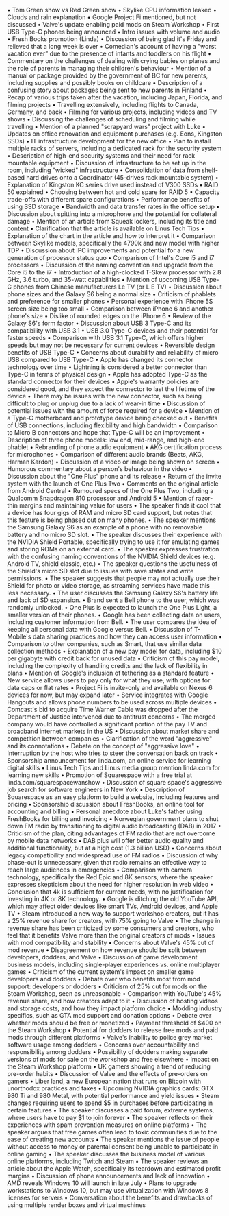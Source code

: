• Tom Green show vs Red Green show
• Skylike CPU information leaked
• Clouds and rain explanation
• Google Project Fi mentioned, but not discussed
• Valve's update enabling paid mods on Steam Workshop
• First USB Type-C phones being announced
• Intro issues with volume and audio
• Fresh Books promotion (Linda)
• Discussion of being glad it's Friday and relieved that a long week is over
• Comedian's account of having a "worst vacation ever" due to the presence of infants and toddlers on his flight
• Commentary on the challenges of dealing with crying babies on planes and the role of parents in managing their children's behaviour
• Mention of a manual or package provided by the government of BC for new parents, including supplies and possibly books on childcare
• Description of a confusing story about packages being sent to new parents in Finland
• Recap of various trips taken after the vacation, including Japan, Florida, and filming projects
• Travelling extensively, including flights to Canada, Germany, and back
• Filming for various projects, including videos and TV shows
• Discussing the challenges of scheduling and filming while travelling
• Mention of a planned "scrapyard wars" project with Luke
• Updates on office renovation and equipment purchases (e.g. Eons, Kingston SSDs)
• IT infrastructure development for the new office
• Plan to install multiple racks of servers, including a dedicated rack for the security system
• Description of high-end security systems and their need for rack mountable equipment
• Discussion of infrastructure to be set up in the room, including "wicked" infrastructure
• Consolidation of data from shelf-based hard drives onto a Coordinator (45-drives rack mountable system)
• Explanation of Kingston KC series drive used instead of V300 SSDs
• RAID 50 explained
• Choosing between hot and cold spare for RAID 5
• Capacity trade-offs with different spare configurations
• Performance benefits of using SSD storage
• Bandwidth and data transfer rates in the office setup
• Discussion about spitting into a microphone and the potential for collateral damage
• Mention of an article from Squeak lockers, including its title and content
• Clarification that the article is available on Linus Tech Tips
• Explanation of the chart in the article and how to interpret it
• Comparison between Skylike models, specifically the 4790k and new model with higher TDP
• Discussion about IPC improvements and potential for a new generation of processor status quo
• Comparison of Intel's Core i5 and i7 processors
• Discussion of the naming convention and upgrade from the Core i5 to the i7
• Introduction of a high-clocked T-Skew processor with 2.8 GHz, 3.6 turbo, and 35-watt capabilities
• Mention of upcoming USB Type-C phones from Chinese manufacturers Le TV (or L E TV)
• Discussion about phone sizes and the Galaxy S6 being a normal size
• Criticism of phablets and preference for smaller phones
• Personal experience with iPhone 5S screen size being too small
• Comparison between iPhone 6 and another phone's size
• Dislike of rounded edges on the iPhone 6
• Review of the Galaxy S6's form factor
• Discussion about USB 3 Type-C and its compatibility with USB 3.1
• USB 3.0 Type-C devices and their potential for faster speeds
• Comparison with USB 3.1 Type-C, which offers higher speeds but may not be necessary for current devices
• Reversible design benefits of USB Type-C
• Concerns about durability and reliability of micro USB compared to USB Type-C
• Apple has changed its connector technology over time
• Lightning is considered a better connector than Type-C in terms of physical design
• Apple has adopted Type-C as the standard connector for their devices
• Apple's warranty policies are considered good, and they expect the connector to last the lifetime of the device
• There may be issues with the new connector, such as being difficult to plug or unplug due to a lack of wear-in time
• Discussion of potential issues with the amount of force required for a device
• Mention of a Type-C motherboard and prototype device being checked out
• Benefits of USB connections, including flexibility and high bandwidth
• Comparison to Micro B connectors and hope that Type-C will be an improvement
• Description of three phone models: low end, mid-range, and high-end phablet
• Rebranding of phone audio equipment
• AKG certification process for microphones
• Comparison of different audio brands (Beats, AKG, Harman Kardon)
• Discussion of a video or image being shown on screen
• Humorous commentary about a person's behaviour in the video
• Discussion about the "One Plus" phone and its release
• Return of the invite system with the launch of One Plus Two
• Comments on the original article from Android Central
• Rumoured specs of the One Plus Two, including a Qualcomm Snapdragon 810 processor and Android 5
• Mention of razor-thin margins and maintaining value for users
• The speaker finds it cool that a device has four gigs of RAM and micro SD card support, but notes that this feature is being phased out on many phones.
• The speaker mentions the Samsung Galaxy S6 as an example of a phone with no removable battery and no micro SD slot.
• The speaker discusses their experience with the NVIDIA Shield Portable, specifically trying to use it for emulating games and storing ROMs on an external card.
• The speaker expresses frustration with the confusing naming conventions of the NVIDIA Shield devices (e.g. Android TV, shield classic, etc.)
• The speaker questions the usefulness of the Shield's micro SD slot due to issues with save states and write permissions.
• The speaker suggests that people may not actually use their Shield for photo or video storage, as streaming services have made this less necessary.
• The user discusses the Samsung Galaxy S6's battery life and lack of SD expansion.
• Brand sent a Bell phone to the user, which was randomly unlocked.
• One Plus is expected to launch the One Plus Light, a smaller version of their phones.
• Google has been collecting data on users, including customer information from Bell.
• The user compares the idea of keeping all personal data with Google versus Bell.
• Discussion of T-Mobile's data sharing practices and how they can access user information
• Comparison to other companies, such as Smart, that use similar data collection methods
• Explanation of a new pay model for data, including $10 per gigabyte with credit back for unused data
• Criticism of this pay model, including the complexity of handling credits and the lack of flexibility in plans
• Mention of Google's inclusion of tethering as a standard feature
• New service allows users to pay only for what they use, with options for data caps or flat rates
• Project Fi is invite-only and available on Nexus 6 devices for now, but may expand later
• Service integrates with Google Hangouts and allows phone numbers to be used across multiple devices
• Comcast's bid to acquire Time Warner Cable was dropped after the Department of Justice intervened due to antitrust concerns
• The merged company would have controlled a significant portion of the pay TV and broadband internet markets in the US
• Discussion about market share and competition between companies
• Clarification of the word "aggressive" and its connotations
• Debate on the concept of "aggressive love"
• Interruption by the host who tries to steer the conversation back on track
• Sponsorship announcement for linda.com, an online service for learning digital skills
• Linus Tech Tips and Linus media group mention linda.com for learning new skills
• Promotion of Squarespace with a free trial at linda.com/squarespacewanshow
• Discussion of square space's aggressive job search for software engineers in New York
• Description of Squarespace as an easy platform to build a website, including features and pricing
• Sponsorship discussion about FreshBooks, an online tool for accounting and billing
• Personal anecdote about Luke's father using FreshBooks for billing and invoicing
• Norwegian government plans to shut down FM radio by transitioning to digital audio broadcasting (DAB) in 2017
• Criticism of the plan, citing advantages of FM radio that are not overcome by mobile data networks
• DAB plus will offer better audio quality and additional functionality, but at a high cost (1.3 billion USD)
• Concerns about legacy compatibility and widespread use of FM radios
• Discussion of why phase-out is unnecessary, given that radio remains an effective way to reach large audiences in emergencies
• Comparison with camera technology, specifically the Red Epic and 8K sensors, where the speaker expresses skepticism about the need for higher resolution in web video
• Conclusion that 4k is sufficient for current needs, with no justification for investing in 4K or 8K technology.
• Google is ditching the old YouTube API, which may affect older devices like smart TVs, Android devices, and Apple TV
• Steam introduced a new way to support workshop creators, but it has a 25% revenue share for creators, with 75% going to Valve
• The change in revenue share has been criticized by some consumers and creators, who feel that it benefits Valve more than the original creators of mods
• Issues with mod compatibility and stability
• Concerns about Valve's 45% cut of mod revenue
• Disagreement on how revenue should be split between developers, dodders, and Valve
• Discussion of game development business models, including single-player experiences vs. online multiplayer games
• Criticism of the current system's impact on smaller game developers and dodders
• Debate over who benefits most from mod support: developers or dodders
• Criticism of 25% cut for mods on the Steam Workshop, seen as unreasonable
• Comparison with YouTube's 45% revenue share, and how creators adapt to it
• Discussion of hosting videos and storage costs, and how they impact platform choice
• Modding industry specifics, such as GTA mod support and donation options
• Debate over whether mods should be free or monetized
• Payment threshold of $400 on the Steam Workshop
• Potential for dodders to release free mods and paid mods through different platforms
• Valve's inability to police grey market software usage among dodders
• Concerns over accountability and responsibility among dodders
• Possibility of dodders making separate versions of mods for sale on the workshop and free elsewhere
• Impact on the Steam Workshop platform
• UK gamers showing a trend of reducing pre-order habits
• Discussion of Valve and the effects of pre-orders on gamers
• Liber land, a new European nation that runs on Bitcoin with unorthodox practices and taxes
• Upcoming NVIDIA graphics cards: GTX 980 Ti and 980 Metal, with potential performance and yield issues
• Steam changes requiring users to spend $5 in purchases before participating in certain features
• The speaker discusses a paid forum, extreme systems, where users have to pay $1 to join forever
• The speaker reflects on their experiences with spam prevention measures on online platforms
• The speaker argues that free games often lead to toxic communities due to the ease of creating new accounts
• The speaker mentions the issue of people without access to money or parental consent being unable to participate in online gaming
• The speaker discusses the business model of various online platforms, including Twitch and Steam
• The speaker reviews an article about the Apple Watch, specifically its teardown and estimated profit margins
• Discussion of phone announcements and lack of innovation
• AMD reveals Windows 10 will launch in late July
• Plans to upgrade workstations to Windows 10, but may use virtualization with Windows 8 licenses for servers
• Conversation about the benefits and drawbacks of using multiple render boxes and virtual machines